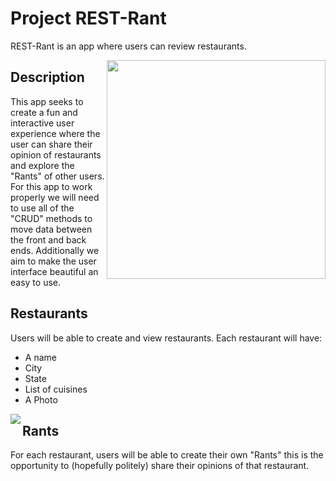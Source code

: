 # Project REST-Rant

REST-Rant is an app where users can review restaurants.

<img align="right" width="350" src="https://user-images.githubusercontent.com/80846699/224506024-b62db753-3041-49b6-9317-73d8f10051a1.png">

## Description
This app seeks to create a fun and interactive user experience where the user can share their opinion of restaurants and explore the "Rants" of other users. For this app to work properly we will need to use all of the "CRUD" methods to move data between the front and back ends. Additionally we aim to make the user interface beautiful an easy to use.

## Restaurants
Users will be able to create and view restaurants. Each restaurant will have:
- A name
- City
- State
- List of cuisines
- A Photo

<img align="left" src="https://imgs.search.brave.com/JmAQnGPc8ao8LrlLsq3hITOiu0VZPNOml340WBOQNks/rs:fit:241:225:1/g:ce/aHR0cHM6Ly90c2U0/Lm1tLmJpbmcubmV0/L3RoP2lkPU9JUC5t/LW5nRTc2MHhrcDRJ/eUR0MlRVeEFRQUFB/QSZwaWQ9QXBp">

## Rants
For each restaurant, users will be able to create their own "Rants" this is the opportunity to (hopefully politely) share their opinions of that restaurant.
